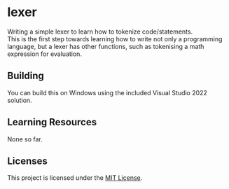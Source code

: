 # lexer

Writing a simple lexer to learn how to tokenize code/statements.  
This is the first step towards learning how to write not only a programming language, but a lexer has other functions, such as tokenising a math expression for evaluation.

## Building

You can build this on Windows using the included Visual Studio 2022 solution.

## Learning Resources

None so far.

## Licenses

This project is licensed under the [MIT License].

[MIT License]: LICENSE